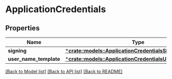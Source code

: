 # ApplicationCredentials

## Properties
Name | Type | Description | Notes
------------ | ------------- | ------------- | -------------
**signing** | [***crate::models::ApplicationCredentialsSigning**](ApplicationCredentialsSigning.md) |  | [optional] 
**user_name_template** | [***crate::models::ApplicationCredentialsUsernameTemplate**](ApplicationCredentialsUsernameTemplate.md) |  | [optional] 

[[Back to Model list]](../README.md#documentation-for-models) [[Back to API list]](../README.md#documentation-for-api-endpoints) [[Back to README]](../README.md)


